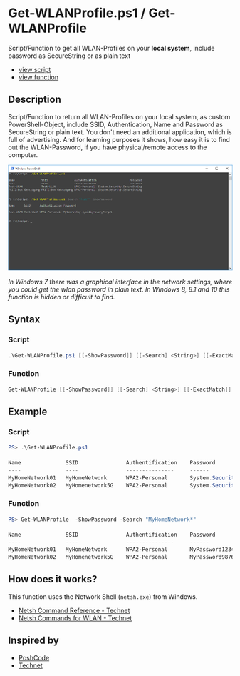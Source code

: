 # Get-WLANProfile.ps1 / Get-WLANProfile

Script/Function to get all WLAN-Profiles on your **local system**, include password as SecureString or as plain text

* [view script](https://github.com/BornToBeRoot/PowerShell/blob/master/Scripts/Get-WLANProfile.ps1)
* [view function](https://github.com/BornToBeRoot/PowerShell/blob/master/Module/LazyAdmin/Get-WLANProfile.ps1)

## Description

Script/Function to return all WLAN-Profiles on your local system, as custom PowerShell-Object, include SSID, Authentication, Name and Password as SecureString or plain text. You don't need an additional application, which is full of advertising. And for learning purposes it shows, how easy it is to find out the WLAN-Password, if you have physical/remote access to the computer.

![Screenshot](Get-WLANProfile.png?raw=true)

_In Windows 7 there was a graphical interface in the network settings, where you could get the wlan password in plain text. In Windows 8, 8.1 and 10 this function is hidden or difficult to find._

## Syntax

### Script

```powershell
.\Get-WLANProfile.ps1 [[-ShowPassword]] [[-Search] <String>] [[-ExactMatch]] [<CommonParameters>] 
```

### Function

```powershell
Get-WLANProfile [[-ShowPassword]] [[-Search] <String>] [[-ExactMatch]] [<CommonParameters>]
```

## Example

### Script

```powershell
PS> .\Get-WLANProfile.ps1											

Name              SSID               Authentification    Password
----              ----               ---------------     ------
MyHomeNetwork01   MyHomeNetwork      WPA2-Personal       System.Security.SecureString
MyHomeNetwork02   MyHomenetwork5G    WPA2-Personal       System.Security.SecureString
```

### Function

```powershell
PS> Get-WLANProfile  -ShowPassword -Search "MyHomeNetwork*"			

Name              SSID               Authentification    Password
----              ----               ---------------     ------
MyHomeNetwork01   MyHomeNetwork      WPA2-Personal       MyPassword123456789
MyHomeNetwork02   MyHomenetwork5G    WPA2-Personal       MyPassword987654321
```

## How does it works?

This function uses the Network Shell (`netsh.exe`) from Windows.

* [Netsh Command Reference - Technet](https://technet.microsoft.com/en-us/library/cc754516(v=ws.10).aspx)
* [Netsh Commands for WLAN - Technet](https://technet.microsoft.com/en-US/library/cc755301(v=ws.10).aspx)

## Inspired by

* [PoshCode](http://poshcode.org/4520)
* [Technet](https://blogs.technet.microsoft.com/heyscriptingguy/2015/11/23/get-wireless-network-ssid-and-password-with-powershell/)
